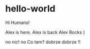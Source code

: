 # hello-world
Hi Humans!

Alex is here.
Alex is back 
Alex Rocks )

no nic!
no Co tam?
dobrze dobrze !!
